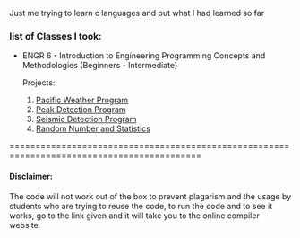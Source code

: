 Just me trying to learn c languages and put what I had learned so far

### list of Classes I took:
- ENGR 6 - Introduction to Engineering Programming Concepts and Methodologies (Beginners - Intermediate)
  
  Projects:
  1. [Pacific Weather Program](https://github.com/Grlee316/C-Learning/tree/main/ENGR%206%20-%20Introduction%20to%20Engineering%20Programming%20Concepts%20and%20Methodologies/Pacific%20Weather%20Program#pacific-weather-program)
  2. [Peak Detection Program](https://github.com/Grlee316/C-Learning/tree/main/ENGR%206%20-%20Introduction%20to%20Engineering%20Programming%20Concepts%20and%20Methodologies/Peak%20Detection%20Program)
  3. [Seismic Detection Program](https://github.com/Grlee316/C-Learning/blob/main/ENGR%206%20-%20Introduction%20to%20Engineering%20Programming%20Concepts%20and%20Methodologies/Seismic%20Detection%20Program/readme.md)
  4. [Random Number and Statistics](https://github.com/Grlee316/C-Learning/blob/main/ENGR%206%20-%20Introduction%20to%20Engineering%20Programming%20Concepts%20and%20Methodologies/Random%20Numbers%20and%20Statistics/readme.md)
 
===========================================================================================
#### Disclaimer:
The code will not work out of the box to prevent plagarism and the usage by students who are trying to reuse the code, to run the code and to see it works, go to the link given and it will take you to the online compiler website. 
